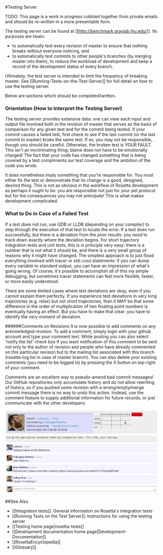 #Testing Server

TODO: This page is a work in progress cobbled together from private emails and should be re-written in a more presentable form.

The testing server can be found at [[http://benchmark.graylab.jhu.edu/]]. 
Its purposes are twain:
-	to automatically test every revision of master to ensure that nothing breaks without everyone noticing, and
-	to automatically test commits to other people's branches (by merging master into them), to reduce the workload of development and keep a record of the development status of every branch.

Ultimately, the test server is intended to limit the frequency of breaking master.
See [[Running-Tests-on-the-Test-Server]] for full detail on how to use the testing server.

Below are sections which should be completed/written.

### Orientation (How to Interpret the Testing Server)
The testing server provides extensive data: one can view each input and output file involved both in the revision of master that serves as the basis of comparison for any given test and for the commit being tested.
If your commit causes a failed test, first check to see if the last commit (or the last commit to master) broke the same test. If so, you may not be responsible, though you should be careful. Otherwise, the broken test is YOUR FAULT. This isn't an incriminating thing; blame does not have to be emotionally charged! The fact that your code has changed something that is being covered by a test compliments our test coverage and the ambition of the code you wrote.

It does nonetheless imply something that you're responsible for. You must either fix the test or demonstrate that its change is a good, designed, desired thing.
This is not as obvious in the workflow of Rosetta development as perhaps it ought to be: you are responsible not just for your pet protocol but for the consequences you may not anticipate!
This is what makes development complicated.


### What to Do in Case of a Failed Test
If a test does not run, use GDB or LLDB (depending on your compiler) to step through the execution of that test to locate the error.
If a test does run successfully, but there is a deviation from the prior results. you _need_ to track down exactly where the deviation begins.
For short trajectory integration tests and unit tests, this is in principle very easy: there is a number that is not what it should be, and there is a very small group of reasons why it might have changed.
The simplest approach is to just flood everything involved with tracer or std::cout statements: if you can dump every variable to standard output, you can have an impression of what's going wrong.
Of course, it's possible to accomplish all of this via simple debugging, but sometimes tracer statements can feel more flexible, faster, or more easily understood.

There are some _limited_ cases where test deviations are okay, even if you cannot explain them perfectly.
If you experience test deviations in very long trajectories (e.g. relax) but not short trajectories, then it MAY be that some difference in the order of multiplication of two floating point numbers is eventually having an effect. But you have to make that clear: you have to identify the very moment of deviation.

######Comments on Revisions
It is now possible to add comments on any acknowledged revision. 
To add a comment, simply login with your github account and type your comment text. 
While posting you can also select 'notify the list' check box if you want notification of this comment to be sent not only to the author of revision and people who have already commented on this particular revision but to the mailing list associated with this branch (rosetta-log list in case of master branch). 
You can also delete your existing comments (you need to be logged in) by pressing the X button on top-right of your comment. 

Comments are an excellent way to pseudo-amend bad commit messages!
Our GitHub repositories only accumulate history and do not allow rewriting of history, so if you pushed some revision with a wrong/empty/merge commit message there is no way to undo this action. 
Instead, use the comment feature to supply additional information for future records, or just communicate with the other developers:

![developer comment example](images/developer_comment_test_server_example.jpg)

##See Also

* [[Integration tests]]: General information on Rosetta's integration tests
 * [[Running Tests on the Test Server]]: Instructions for using the testing server
* [[Testing home page|rosetta-tests]]
* [[Development documentation home page|Development-Documentation]]
* [[RosettaEncyclopedia]]
* [[Glossary]]
